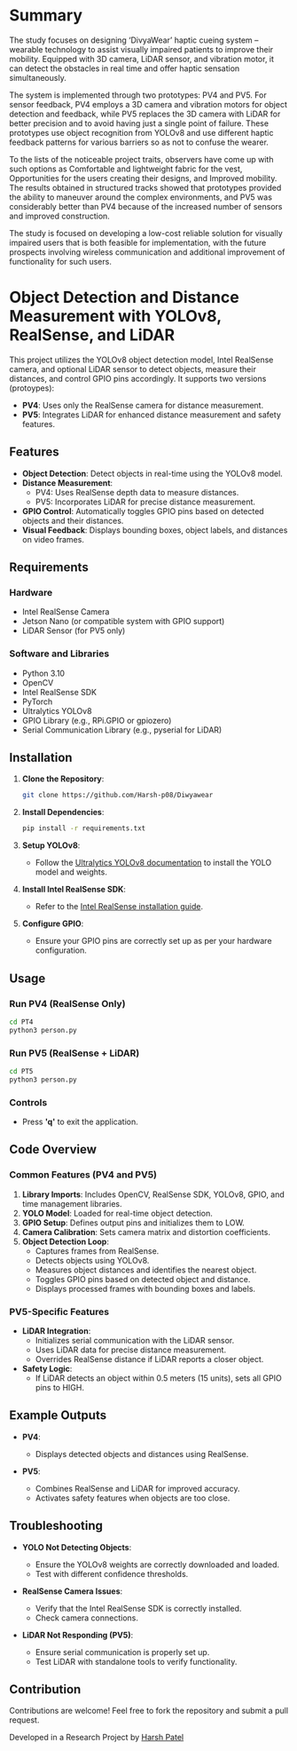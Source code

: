 # Summary

The study focuses on designing ‘DivyaWear’ haptic cueing system – wearable technology to assist visually impaired patients to improve their mobility. Equipped with 3D camera, LiDAR sensor, and vibration motor, it can detect the obstacles in real time and offer haptic sensation simultaneously.

The system is implemented through two prototypes: PV4 and PV5. For sensor feedback, PV4 employs a 3D camera and vibration motors for object detection and feedback, while PV5 replaces the 3D camera with LiDAR for better precision and to avoid having just a single point of failure. These prototypes use object recognition from YOLOv8 and use different haptic feedback patterns for various barriers so as not to confuse the wearer.

To the lists of the noticeable project traits, observers have come up with such options as Comfortable and lightweight fabric for the vest, Opportunities for the users creating their designs, and Improved mobility. The results obtained in structured tracks showed that prototypes provided the ability to maneuver around the complex environments, and PV5 was considerably better than PV4 because of the increased number of sensors and improved construction.

The study is focused on developing a low-cost reliable solution for visually impaired users that is both feasible for implementation, with the future prospects involving wireless communication and additional improvement of functionality for such users.


# Object Detection and Distance Measurement with YOLOv8, RealSense, and LiDAR

This project utilizes the YOLOv8 object detection model, Intel RealSense camera, and optional LiDAR sensor to detect objects, measure their distances, and control GPIO pins accordingly. It supports two versions (protoypes):

- **PV4**: Uses only the RealSense camera for distance measurement.
- **PV5**: Integrates LiDAR for enhanced distance measurement and safety features.

## Features

- **Object Detection**: Detect objects in real-time using the YOLOv8 model.
- **Distance Measurement**: 
  - PV4: Uses RealSense depth data to measure distances.
  - PV5: Incorporates LiDAR for precise distance measurement.
- **GPIO Control**: Automatically toggles GPIO pins based on detected objects and their distances.
- **Visual Feedback**: Displays bounding boxes, object labels, and distances on video frames.

## Requirements

### Hardware
- Intel RealSense Camera
- Jetson Nano (or compatible system with GPIO support)
- LiDAR Sensor (for PV5 only)

### Software and Libraries
- Python 3.10
- OpenCV
- Intel RealSense SDK
- PyTorch
- Ultralytics YOLOv8
- GPIO Library (e.g., RPi.GPIO or gpiozero)
- Serial Communication Library (e.g., pyserial for LiDAR)

## Installation

1. **Clone the Repository**:
    ```bash
    git clone https://github.com/Harsh-p08/Diwyawear
    ```

2. **Install Dependencies**:
    ```bash
    pip install -r requirements.txt
    ```

3. **Setup YOLOv8**:
    - Follow the [Ultralytics YOLOv8 documentation](https://docs.ultralytics.com) to install the YOLO model and weights.

4. **Install Intel RealSense SDK**:
    - Refer to the [Intel RealSense installation guide](https://github.com/IntelRealSense/librealsense).

5. **Configure GPIO**:
    - Ensure your GPIO pins are correctly set up as per your hardware configuration.

## Usage

### Run PV4 (RealSense Only)
```bash
cd PT4
python3 person.py
```

### Run PV5 (RealSense + LiDAR)
```bash
cd PT5
python3 person.py
```

### Controls
- Press **'q'** to exit the application.

## Code Overview

### Common Features (PV4 and PV5)
1. **Library Imports**: Includes OpenCV, RealSense SDK, YOLOv8, GPIO, and time management libraries.
2. **YOLO Model**: Loaded for real-time object detection.
3. **GPIO Setup**: Defines output pins and initializes them to LOW.
4. **Camera Calibration**: Sets camera matrix and distortion coefficients.
5. **Object Detection Loop**:
   - Captures frames from RealSense.
   - Detects objects using YOLOv8.
   - Measures object distances and identifies the nearest object.
   - Toggles GPIO pins based on detected object and distance.
   - Displays processed frames with bounding boxes and labels.

### PV5-Specific Features
- **LiDAR Integration**: 
  - Initializes serial communication with the LiDAR sensor.
  - Uses LiDAR data for precise distance measurement.
  - Overrides RealSense distance if LiDAR reports a closer object.
- **Safety Logic**:
  - If LiDAR detects an object within 0.5 meters (15 units), sets all GPIO pins to HIGH.

## Example Outputs

- **PV4**:
  - Displays detected objects and distances using RealSense.

- **PV5**:
  - Combines RealSense and LiDAR for improved accuracy.
  - Activates safety features when objects are too close.

## Troubleshooting

- **YOLO Not Detecting Objects**:
  - Ensure the YOLOv8 weights are correctly downloaded and loaded.
  - Test with different confidence thresholds.

- **RealSense Camera Issues**:
  - Verify that the Intel RealSense SDK is correctly installed.
  - Check camera connections.

- **LiDAR Not Responding (PV5)**:
  - Ensure serial communication is properly set up.
  - Test LiDAR with standalone tools to verify functionality.

## Contribution

Contributions are welcome! Feel free to fork the repository and submit a pull request.


Developed in a Research Project by [Harsh Patel](https://github.com/Harsh-p08)

